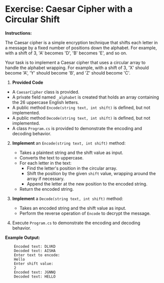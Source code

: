 # Exercise: Caesar Cipher with a Circular Shift

**Instructions:**

The Caesar cipher is a simple encryption technique that shifts each letter in a message by a fixed number of positions down the alphabet. For example, with a shift of 3, 'A' becomes 'D', 'B' becomes 'E', and so on.

Your task is to implement a Caesar cipher that uses a circular array to handle the alphabet wrapping. For example, with a shift of 3, 'X' should become 'A', 'Y' should become 'B', and 'Z' should become 'C'.

1. **Provided Code**
* A `CaesarCipher` class is provided.
* A private field named `_alphabet` is created that holds an array containing the 26 uppercase English letters.
* A public method `Encode(string text, int shift)` is defined, but not implemented.
* A public method `Decode(string text, int shift)` is defined, but not implemented.
* A class `Program.cs` is provided to demonstrate the encoding and decoding behavior.

2. **Implement** an `Encode(string text, int shift)` method:
    *   Takes a plaintext string and the shift value as input.
    *   Converts the text to uppercase.
    *   For each letter in the text:
        *   Find the letter's position in the circular array.
        *   Shift the position by the given `shift` value, wrapping around the array if necessary.
        *   Append the letter at the new position to the encoded string.
    *   Return the encoded string.

3. **Implement** a `Decode(string text, int shift)` method:
    *   Takes an encoded string and the shift value as input.
    *   Perform the reverse operation of `Encode` to decrypt the message.
4. Execute `Program.cs` to demonstrate the encoding and decoding behavior.

**Example Output:**

        Encoded text: DLVKD
        Decoded text: AISHA
        Enter text to encode:
        Hello
        Enter shift value:
        2
        Encoded text: JGNNQ
        Decoded text: HELLO





